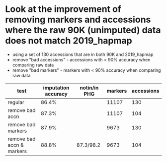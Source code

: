 # Look at the improvement of removing markers and accessions where the raw 90K (unimputed) data does not match 2019_hapmap

- using a set of 130 accessions that are in both 90K and 2019_hapmap
- remove "bad accessions" - accessions with < 90% accuracy when comparing raw data
- remove "bad markers" - markers with < 90% accuracy when comparing raw data

| test | imputation accuracy | notin/in PHG | markers | accessions|
|------| --------------------| -------------|---------| ----------|
| regular | 86.4% | | 11107 | 130                                 |
| remove bad accn | 87.3% | | 11107 | 104 |
| remove bad markers | 87.9% | | 9673 | 130                       |
| remove bad accn & markers | 88.8% | 87.3/98.2 | 9673 | 104      |
